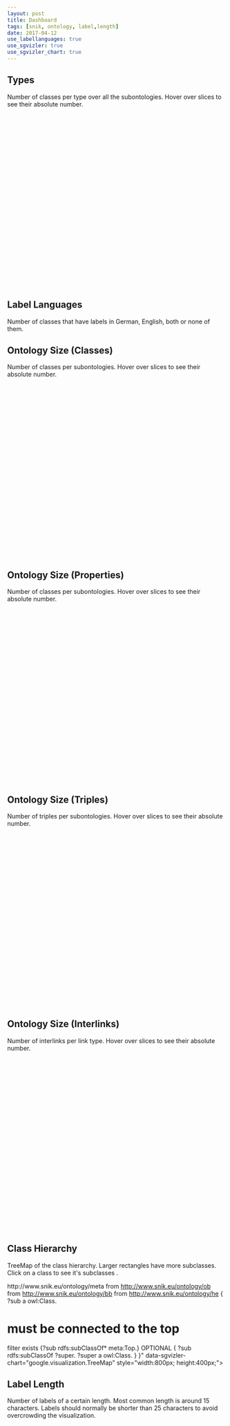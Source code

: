```yaml
---
layout: post
title: Dashboard
tags: [snik, ontology, label,length]
date: 2017-04-12
use_labellanguages: true
use_sgvizler: true
use_sgvizler_chart: true
---
```


## Types
Number of classes per type over all the subontologies. Hover over slices to see their absolute number.

<div id="subtops"
         data-sgvizler-query="
select replace(str(COALESCE(?subTop, 'none')),'http://www.snik.eu/ontology/meta/','meta:') count(?class)
from <http://www.snik.eu/ontology>
{
 ?class a owl:Class.
 OPTIONAL {?class meta:subTopClass ?subTop.}
}"
         data-sgvizler-chart="google.visualization.PieChart"
         style="width:100%; height:400px;">
</div>

## Label Languages
Number of classes that have labels in German, English, both or none of them.

<div id="labellanguages"></div>

## Ontology Size (Classes)
Number of classes per subontologies. Hover over slices to see their absolute number.

<div id="ontologysizeclass"
         data-sgvizler-query="
select replace(str(?ontology),'http://www.snik.eu/ontology/','') count(?x)
from <http://www.snik.eu/ontology>
{
 ?ontology ov:defines ?x.
 ?x a owl:Class.
}"
   data-sgvizler-chart="google.visualization.PieChart"
   style="width:100%; height:400px;">
</div>

## Ontology Size (Properties)
Number of classes per subontologies. Hover over slices to see their absolute number.

<div id="ontologysizeproperty"
         data-sgvizler-query="
select replace(str(?ontology),'http://www.snik.eu/ontology/','') count(?x)
from <http://www.snik.eu/ontology>
{
 ?ontology ov:defines ?x.
 {?x a rdf:Property.} UNION {?x a owl:DataTypeProperty.} UNION {?x a owl:ObjectProperty.}
}"
   data-sgvizler-chart="google.visualization.PieChart"
   style="width:100%; height:400px;">
</div>

## Ontology Size (Triples)
Number of triples per subontologies. Hover over slices to see their absolute number.

<div id="ontologysizetriple"
     data-sgvizler-query="
select replace(str(?g), 'http://www.snik.eu/ontology/','') count( * )
from <http://www.snik.eu/ontology>
{
 graph ?g {?s ?p ?o.}
 filter(regex(str(?g),'http://www.snik.eu/ontology/'))
}"
   data-sgvizler-chart="google.visualization.PieChart"
   style="width:100%; height:400px;">
</div>


## Ontology Size (Interlinks)
Number of interlinks per link type. Hover over slices to see their absolute number.

<div id="ontologysizelink"
     data-sgvizler-query="
select replace(str(?p), 'http://www.w3.org/2004/02/skos/core#','') count( * )
from <http://www.snik.eu/ontology>
{
 ?s ?p ?o.
 filter(regex(str(?p),'http://www.w3.org/2004/02/skos/core#'))
 filter(str(?p)!='http://www.w3.org/2004/02/skos/core#definition')
 filter(str(?p)!='http://www.w3.org/2004/02/skos/core#altLabel')
}"
   data-sgvizler-chart="google.visualization.PieChart"
   style="width:100%; height:400px;">
</div>


## Class Hierarchy
TreeMap of the class hierarchy. Larger rectangles have more subclasses. Click on a class to see it's subclasses .
<div id="hierarchy"
       data-sgvizler-query="
select replace(str(?sub),'http://www.snik.eu/ontology/','') replace(str(sample(?super)),'http://www.snik.eu/ontology/','') count(?sub)

from <http://www.snik.eu/ontology/meta>
from <http://www.snik.eu/ontology/ob>
from <http://www.snik.eu/ontology/bb>
from <http://www.snik.eu/ontology/he>
{
  ?sub a owl:Class.
  # must be connected to the top
  filter exists {?sub rdfs:subClassOf* meta:Top.}
 OPTIONAL
 {
  ?sub rdfs:subClassOf ?super.
  ?super a owl:Class.
 }
}"
       data-sgvizler-chart="google.visualization.TreeMap"
       style="width:800px; height:400px;"></div>

## Label Length
Number of labels of a certain length. Most common length is around 15 characters. Labels should normally be shorter than 25 characters to avoid overcrowding the visualization.

<div id="labellength"
 data-sgvizler-query="
select strlen(?l) as ?label_length count(?l) as ?number_of_labels
from <http://www.snik.eu/ontology>
{
 ?class a owl:Class.
 ?class rdfs:label ?l.
} group by strlen(?l) order by asc(strlen(?l))"
         data-sgvizler-chart="google.visualization.AreaChart"
         style="width:100%; height:400px;">
</div>
